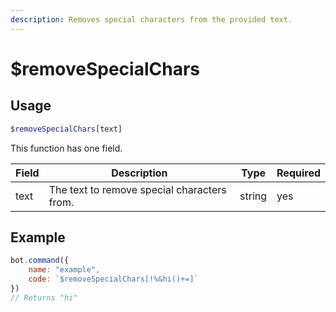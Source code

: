 ```yaml
---
description: Removes special characters from the provided text.
---
```


# $removeSpecialChars
## Usage
```php
$removeSpecialChars[text]
```
This function has one field.

| Field | Description | Type | Required
| ------------- | ------------- | ------------- | ------------- |
| text | The text to remove special characters from. | string | yes

## Example
```javascript
bot.command({
    name: "example",
    code: `$removeSpecialChars[!%&hi()+=]`
})
// Returns "hi"
```
